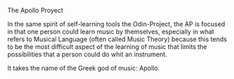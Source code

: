 The Apollo Proyect

In the same spirit of self-learning tools the Odin-Project, the AP is focused in that one person  could learn music by themselves, especially in what refers to Musical Language (often called Music Theory) because this tends to be the most  difficult aspect of the learning of music that limits the possibilities that a person could do whit an instrument.

It takes the name of the Greek god of music: Apollo.
